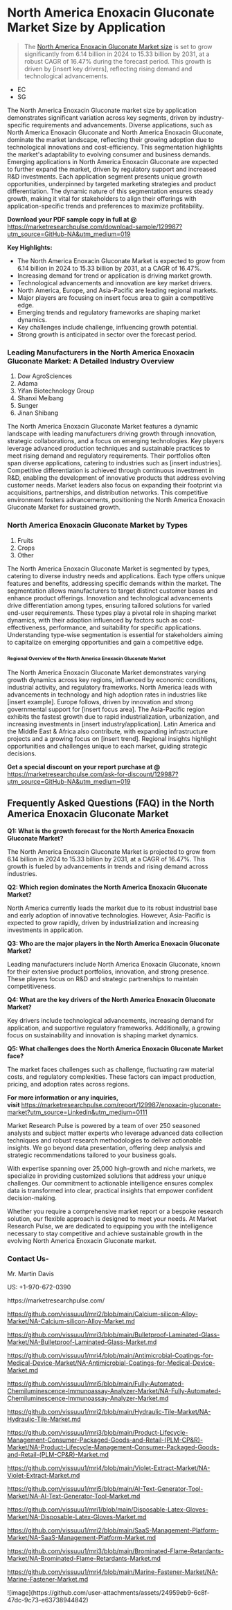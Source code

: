 <h1>North America Enoxacin Gluconate Market&nbsp;Size by Application</h1><blockquote><p>The <a href="https://marketresearchpulse.com/download-sample/129987?utm_source=GitHub-NA&amp;utm_medium=019">North America Enoxacin Gluconate Market size</a> is set to grow significantly from 6.14 billion in 2024 to 15.33 billion by 2031, at a robust CAGR of 16.47% during the forecast period. This growth is driven by [insert key drivers], reflecting rising demand and technological advancements.</p></blockquote><ul><li>EC <li> SG</li></ul><p>The North America Enoxacin Gluconate market size by application demonstrates significant variation across key segments, driven by industry-specific requirements and advancements. Diverse applications, such as North America Enoxacin Gluconate and North America Enoxacin Gluconate, dominate the market landscape, reflecting their growing adoption due to technological innovations and cost-efficiency. This segmentation highlights the market's adaptability to evolving consumer and business demands. Emerging applications in North America Enoxacin Gluconate are expected to further expand the market, driven by regulatory support and increased R&D investments. Each application segment presents unique growth opportunities, underpinned by targeted marketing strategies and product differentiation. The dynamic nature of this segmentation ensures steady growth, making it vital for stakeholders to align their offerings with application-specific trends and preferences to maximize profitability.</p><p><strong>Download your PDF sample copy in full at @ </strong><a href="https://marketresearchpulse.com/download-sample/129987?utm_source=GitHub-NA&amp;utm_medium=019">https://marketresearchpulse.com/download-sample/129987?utm_source=GitHub-NA&amp;utm_medium=019</a></p><p><strong>Key Highlights: </strong></p><ul><li>The North America Enoxacin Gluconate Market is expected to grow from 6.14 billion in 2024 to 15.33 billion by 2031, at a CAGR of 16.47%.</li><li>Increasing demand for trend or application is driving market growth.</li><li>Technological advancements and innovation are key market drivers.</li><li>North America, Europe, and Asia-Pacific are leading regional markets.</li><li>Major players are focusing on insert focus area to gain a competitive edge.</li><li>Emerging trends and regulatory frameworks are shaping market dynamics.</li><li>Key challenges include challenge, influencing growth potential.</li><li>Strong growth is anticipated in sector over the forecast period.</li></ul><h3>Leading Manufacturers in the North America Enoxacin Gluconate Market: A Detailed Industry Overview</h3><ol><li>Dow AgroSciences</li><li>Adama</li><li>Yifan Biotechnology Group</li><li>Shanxi Meibang</li><li>Sunger</li><li>Jinan Shibang</li></ol><div class="flex max-w-full flex-col flex-grow"><div class="min-h-8 text-message flex w-full flex-col items-end gap-2 whitespace-normal break-words [.text-message+&amp;]:mt-5" dir="auto" data-message-author-role="assistant" data-message-id="fd8432e4-4910-450d-b182-61b7bfb0a01f" data-message-model-slug="gpt-4o"><div class="flex w-full flex-col gap-1 empty:hidden first:pt-[3px]"><div class="markdown prose w-full break-words dark:prose-invert light"><p>The North America Enoxacin Gluconate Market features a dynamic landscape with leading manufacturers driving growth through innovation, strategic collaborations, and a focus on emerging technologies. Key players leverage advanced production techniques and sustainable practices to meet rising demand and regulatory requirements. Their portfolios often span diverse applications, catering to industries such as [insert industries]. Competitive differentiation is achieved through continuous investment in R&amp;D, enabling the development of innovative products that address evolving customer needs. Market leaders also focus on expanding their footprint via acquisitions, partnerships, and distribution networks. This competitive environment fosters advancements, positioning the North America Enoxacin Gluconate Market for sustained growth.</p></div></div></div></div><h3>North America Enoxacin Gluconate Market by Types</h3><ol><li>Fruits <li> Crops <li> Other</li></ol><div class="flex max-w-full flex-col flex-grow"><div class="min-h-8 text-message flex w-full flex-col items-end gap-2 whitespace-normal break-words [.text-message+&amp;]:mt-5" dir="auto" data-message-author-role="assistant" data-message-id="084470be-0bb7-4664-bddf-5156b4f41249" data-message-model-slug="gpt-4o-mini"><div class="flex w-full flex-col gap-1 empty:hidden first:pt-[3px]"><div class="markdown prose w-full break-words dark:prose-invert light"><p>The North America Enoxacin Gluconate Market is segmented by types, catering to diverse industry needs and applications. Each type offers unique features and benefits, addressing specific demands within the market. The segmentation allows manufacturers to target distinct customer bases and enhance product offerings. Innovation and technological advancements drive differentiation among types, ensuring tailored solutions for varied end-user requirements. These types play a pivotal role in shaping market dynamics, with their adoption influenced by factors such as cost-effectiveness, performance, and suitability for specific applications. Understanding type-wise segmentation is essential for stakeholders aiming to capitalize on emerging opportunities and gain a competitive edge.</p></div></div></div></div><h3><span style="font-size: 11px;">Regional Overview of the North America Enoxacin Gluconate Market</span></h3><div class="flex max-w-full flex-col flex-grow"><div class="min-h-8 text-message flex w-full flex-col items-end gap-2 whitespace-normal break-words [.text-message+&amp;]:mt-5" dir="auto" data-message-author-role="assistant" data-message-id="e9038762-ce64-4e30-91c9-9bd413514231" data-message-model-slug="gpt-4o-mini"><div class="flex w-full flex-col gap-1 empty:hidden first:pt-[3px]"><div class="markdown prose w-full break-words dark:prose-invert light"><p>The North America Enoxacin Gluconate Market demonstrates varying growth dynamics across key regions, influenced by economic conditions, industrial activity, and regulatory frameworks. North America leads with advancements in technology and high adoption rates in industries like [insert example]. Europe follows, driven by innovation and strong governmental support for [insert focus area]. The Asia-Pacific region exhibits the fastest growth due to rapid industrialization, urbanization, and increasing investments in [insert industry/application]. Latin America and the Middle East &amp; Africa also contribute, with expanding infrastructure projects and a growing focus on [insert trend]. Regional insights highlight opportunities and challenges unique to each market, guiding strategic decisions.</p></div></div></div></div><p><strong>Get a special discount on your report purchase at @ </strong><a href="https://marketresearchpulse.com/ask-for-discount/129987?utm_source=GitHub-NA&amp;utm_medium=019">https://marketresearchpulse.com/ask-for-discount/129987?utm_source=GitHub-NA&amp;utm_medium=019</a></p><h2>Frequently Asked Questions (FAQ) in the North America Enoxacin Gluconate Market</h2><p><strong>Q1: What is the growth forecast for the North America Enoxacin Gluconate Market?</strong></p><p>The North America Enoxacin Gluconate Market is projected to grow from 6.14 billion in 2024 to 15.33 billion by 2031, at a CAGR of 16.47%. This growth is fueled by advancements in trends and rising demand across industries.</p><p><strong>Q2: Which region dominates the North America Enoxacin Gluconate Market?</strong></p><p>North America currently leads the market due to its robust industrial base and early adoption of innovative technologies. However, Asia-Pacific is expected to grow rapidly, driven by industrialization and increasing investments in application.</p><p><strong>Q3: Who are the major players in the North America Enoxacin Gluconate Market?</strong></p><p>Leading manufacturers include North America Enoxacin Gluconate, known for their extensive product portfolios, innovation, and strong presence. These players focus on R&amp;D and strategic partnerships to maintain competitiveness.</p><p><strong>Q4: What are the key drivers of the North America Enoxacin Gluconate Market?</strong></p><p>Key drivers include technological advancements, increasing demand for application, and supportive regulatory frameworks. Additionally, a growing focus on sustainability and innovation is shaping market dynamics.</p><p><strong>Q5: What challenges does the North America Enoxacin Gluconate Market face?</strong></p><p>The market faces challenges such as challenge, fluctuating raw material costs, and regulatory complexities. These factors can impact production, pricing, and adoption rates across regions.</p><p><strong>For more information or any inquiries, visit&nbsp;</strong><a href="https://marketresearchpulse.com/report/129987/enoxacin-gluconate-market?utm_source=Linkedin&utm_medium=0111">https://marketresearchpulse.com/report/129987/enoxacin-gluconate-market?utm_source=Linkedin&utm_medium=0111</a></p><p>Market Research Pulse is powered by a team of over 250 seasoned analysts and subject matter experts who leverage advanced data collection techniques and robust research methodologies to deliver actionable insights. We go beyond data presentation, offering deep analysis and strategic recommendations tailored to your business goals.</p><p>With expertise spanning over 25,000 high-growth and niche markets, we specialize in providing customized solutions that address your unique challenges. Our commitment to actionable intelligence ensures complex data is transformed into clear, practical insights that empower confident decision-making.</p><p>Whether you require a comprehensive market report or a bespoke research solution, our flexible approach is designed to meet your needs. At Market Research Pulse, we are dedicated to equipping you with the intelligence necessary to stay competitive and achieve sustainable growth in the evolving North America Enoxacin Gluconate market.</p><h3><strong>Contact Us-</strong></h3><p>Mr. Martin Davis</p><p>US: +1-970-672-0390</p><p>https://marketresearchpulse.com/</p><p><a href="https://github.com/vissuuu1/mri2/blob/main/Calcium-silicon-Alloy-Market/NA-Calcium-silicon-Alloy-Market.md">https://github.com/vissuuu1/mri2/blob/main/Calcium-silicon-Alloy-Market/NA-Calcium-silicon-Alloy-Market.md</a></p><p><a href="https://github.com/vissuuu1/mri3/blob/main/Bulletproof-Laminated-Glass-Market/NA-Bulletproof-Laminated-Glass-Market.md">https://github.com/vissuuu1/mri3/blob/main/Bulletproof-Laminated-Glass-Market/NA-Bulletproof-Laminated-Glass-Market.md</a></p><p><a href="https://github.com/vissuuu1/mri4/blob/main/Antimicrobial-Coatings-for-Medical-Device-Market/NA-Antimicrobial-Coatings-for-Medical-Device-Market.md">https://github.com/vissuuu1/mri4/blob/main/Antimicrobial-Coatings-for-Medical-Device-Market/NA-Antimicrobial-Coatings-for-Medical-Device-Market.md</a></p><p><a href="https://github.com/vissuuu1/mri5/blob/main/Fully-Automated-Chemiluminescence-Immunoassay-Analyzer-Market/NA-Fully-Automated-Chemiluminescence-Immunoassay-Analyzer-Market.md">https://github.com/vissuuu1/mri5/blob/main/Fully-Automated-Chemiluminescence-Immunoassay-Analyzer-Market/NA-Fully-Automated-Chemiluminescence-Immunoassay-Analyzer-Market.md</a></p><p><a href="https://github.com/vissuuu1/mri2/blob/main/Hydraulic-Tile-Market/NA-Hydraulic-Tile-Market.md">https://github.com/vissuuu1/mri2/blob/main/Hydraulic-Tile-Market/NA-Hydraulic-Tile-Market.md</a></p><p><a href="https://github.com/vissuuu1/mri3/blob/main/Product-Lifecycle-Management-Consumer-Packaged-Goods-and-Retail-(PLM-CP&R)-Market/NA-Product-Lifecycle-Management-Consumer-Packaged-Goods-and-Retail-(PLM-CP&R)-Market.md">https://github.com/vissuuu1/mri3/blob/main/Product-Lifecycle-Management-Consumer-Packaged-Goods-and-Retail-(PLM-CP&R)-Market/NA-Product-Lifecycle-Management-Consumer-Packaged-Goods-and-Retail-(PLM-CP&R)-Market.md</a></p><p><a href="https://github.com/vissuuu1/mri4/blob/main/Violet-Extract-Market/NA-Violet-Extract-Market.md">https://github.com/vissuuu1/mri4/blob/main/Violet-Extract-Market/NA-Violet-Extract-Market.md</a></p><p><a href="https://github.com/vissuuu1/mri5/blob/main/AI-Text-Generator-Tool-Market/NA-AI-Text-Generator-Tool-Market.md">https://github.com/vissuuu1/mri5/blob/main/AI-Text-Generator-Tool-Market/NA-AI-Text-Generator-Tool-Market.md</a></p><p><a href="https://github.com/vissuuu1/mri1/blob/main/Disposable-Latex-Gloves-Market/NA-Disposable-Latex-Gloves-Market.md">https://github.com/vissuuu1/mri1/blob/main/Disposable-Latex-Gloves-Market/NA-Disposable-Latex-Gloves-Market.md</a></p><p><a href="https://github.com/vissuuu1/mri2/blob/main/SaaS-Management-Platform-Market/NA-SaaS-Management-Platform-Market.md">https://github.com/vissuuu1/mri2/blob/main/SaaS-Management-Platform-Market/NA-SaaS-Management-Platform-Market.md</a></p><p><a href="https://github.com/vissuuu1/mri3/blob/main/Brominated-Flame-Retardants-Market/NA-Brominated-Flame-Retardants-Market.md">https://github.com/vissuuu1/mri3/blob/main/Brominated-Flame-Retardants-Market/NA-Brominated-Flame-Retardants-Market.md</a></p><p><a href="https://github.com/vissuuu1/mri4/blob/main/Marine-Fastener-Market/NA-Marine-Fastener-Market.md">https://github.com/vissuuu1/mri4/blob/main/Marine-Fastener-Market/NA-Marine-Fastener-Market.md</a></p>
![image](https://github.com/user-attachments/assets/24959eb9-6c8f-47dc-9c73-e63738944842)
